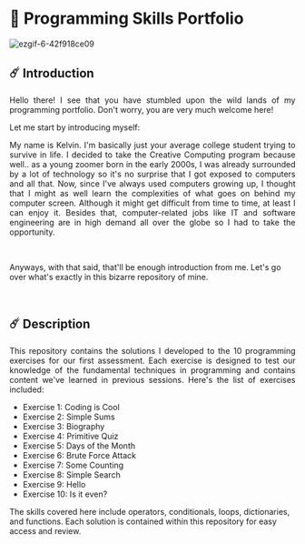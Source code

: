 # 💫 Programming Skills Portfolio


              
![ezgif-6-42f918ce09](https://github.com/user-attachments/assets/a40bf03d-9f07-4506-a2e4-07945f24508d)



## ☄️ Introduction

<p align="justify"> Hello there! I see that you have stumbled upon the wild lands of my programming portfolio. Don't worry, you are very much welcome here! </p>

Let me start by introducing myself:

<p align="justify"> My name is Kelvin. I'm basically just your average college student trying to survive in life. I decided to take the Creative Computing program because well.. as a young zoomer born in the early 2000s, I was already surrounded by a lot of technology so it's no surprise that I got exposed to computers and all that. Now, since I've always used computers growing up, I thought that I might as well learn the complexities of what goes on behind my computer screen. Although it might get difficult from time to time, at least I can enjoy it. Besides that, computer-related jobs like IT and software engineering are in high demand all over the globe so I had to take the opportunity. </p>
<br>

Anyways, with that said, that'll be enough introduction from me. Let's go over what's exactly in this bizarre repository of mine.
<br>

<br>

## ☄️ Description

    
<p align="justify"> This repository contains the solutions I developed to the 10 programming exercises for our first assessment. Each exercise is designed to test our knowledge of the fundamental techniques in programming and contains content we've learned in previous sessions. Here's the list of exercises included: </p>


- Exercise 1: Coding is Cool
- Exercise 2: Simple Sums
- Exercise 3: Biography
- Exercise 4: Primitive Quiz
- Exercise 5: Days of the Month
- Exercise 6: Brute Force Attack
- Exercise 7: Some Counting
- Exercise 8: Simple Search
- Exercise 9: Hello
- Exercise 10: Is it even?


The skills covered here include operators, conditionals, loops, dictionaries, and functions. Each solution is contained within this repository for easy access and review.
